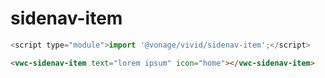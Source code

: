 # sidenav-item

```js
<script type="module">import '@vonage/vivid/sidenav-item';</script>
```

```html preview
<vwc-sidenav-item text="lorem ipsum" icon="home"></vwc-sidenav-item>
```

